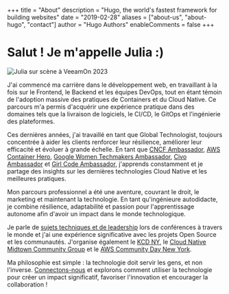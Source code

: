 +++
title = "About"
description = "Hugo, the world's fastest framework for building websites"
date = "2019-02-28"
aliases = ["about-us", "about-hugo", "contact"]
author = "Hugo Authors"
enableComments = false
+++

# Salut ! Je m'appelle Julia :)

![Julia sur scène à VeeamOn 2023](https://blog-imgs-23.s3.amazonaws.com/veeamon23.jpeg)

J'ai commencé ma carrière dans le développement web, en travaillant à la fois sur le Frontend, le Backend et les équipes DevOps, tout en étant témoin de l'adoption massive des pratiques de Containers et du Cloud Native. Ce parcours m'a permis d'acquérir une expérience pratique dans des domaines tels que la livraison de logiciels, le CI/CD, le GitOps et l'ingénierie des plateformes.

Ces dernières années, j'ai travaillé en tant que Global Technologist, toujours concentrée à aider les clients renforcer leur résilience, améliorer leur efficacité et évoluer à grande échelle. En tant que [CNCF Ambassador](https://www.cncf.io/people/ambassadors/?_sft_lf-country=us&_sft_lf-expertise=non-technical&p=julia-furst-morgado), [AWS Container Hero](https://aws.amazon.com/developer/community/heroes/julia-morgado/?did=dh_card&trk=dh_card), [Google Women Techmakers Ambassador](https://developers.google.com/womentechmakers), [Civo Ambassador](https://www.civo.com/ambassadors) et [Girl Code Ambassador](https://www.girl-code.co.uk/), j'apprends constamment et je partage des insights sur les dernières technologies Cloud Native et les meilleures pratiques.

Mon parcours professionnel a été une aventure, couvrant le droit, le marketing et maintenant la technologie. En tant qu'ingénieure autodidacte, je combine résilience, adaptabilité et passion pour l'apprentissage autonome afin d'avoir un impact dans le monde technologique.

Je parle de [sujets techniques et de leadership](https://github.com/juliafmorgado/talks) lors de conférences à travers le monde et j'ai une expérience significative avec les projets Open Source et les communautés. J'organise également le [KCD NY](https://community.cncf.io/kcd-new-york/), le [Cloud Native Midtown Community Group](https://community.cncf.io/cloud-native-midtown/) et le [AWS Community Day New York](https://www.awscommunitynewyork.com/).

Ma philosophie est simple : la technologie doit servir les gens, et non l'inverse. [Connectons-nous](mailto:contact@juliafmorgado.com) et explorons comment utiliser la technologie pour créer un impact significatif, favoriser l'innovation et encourager la collaboration !

